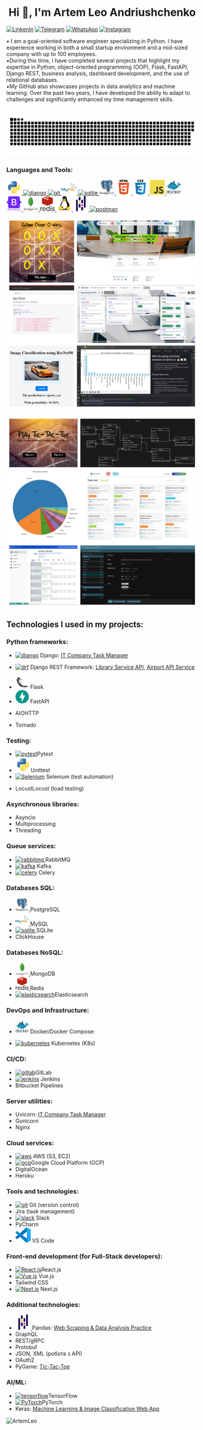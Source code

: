 <h1 align="center">Hi 👋, I'm Artem Leo Andriushchenko</h1>

[![LinkenIn](https://img.shields.io/badge/-LinkedIn-0077B5?style=flat&logo=linkedin&logoColor=white)](https://www.linkedin.com/in/andriushchenkoartem/)
[![Telegram](https://img.shields.io/badge/-Telegram-2CA5E0?style=flat&logo=telegram&logoColor=white)](https://t.me/link_by_Artem)
[![WhatsApp](https://img.shields.io/badge/-WhatsApp-FF076E?style=flat&logo=whatsapp&logoColor=white)](https://wa.me/380950333760)
[![Instagram](https://img.shields.io/badge/-Instagram-E4405F?style=flat&logo=instagram&logoColor=white)](https://www.instagram.com/artem_leo_andriushchenko/)

▪️ I am a goal-oriented software engineer specializing in Python. I have experience working in both a small startup environment and a mid-sized company with up to 100 employees.<br>
▪️During this time, I have completed several projects that highlight my expertise in Python, object-oriented programming (OOP), Flask, FastAPI, Django REST, business analysis, dashboard development, and the use of relational databases.<br>
▪️My GitHub also showcases projects in data analytics and machine learning. Over the past two years, I have developed the ability to adapt to challenges and significantly enhanced my time management skills.<br><br>

<p align="center">
 <img width="600" src="assets/github-snake.svg" alt="snake"/>
</p>

<h3 align="left">Languages and Tools:</h3>
<p align="left">
<a href="https://www.python.org" target="_blank" rel="noreferrer"> <img src="https://raw.githubusercontent.com/devicons/devicon/master/icons/python/python-original.svg" alt="python" width="40" height="40"/> </a>
<a href="https://www.djangoproject.com/" target="_blank" rel="noreferrer"> <img src="https://cdn.worldvectorlogo.com/logos/django.svg" alt="django" width="40" height="40"/> </a>
<a href="https://git-scm.com/" target="_blank" rel="noreferrer"> <img src="https://www.vectorlogo.zone/logos/git-scm/git-scm-icon.svg" alt="git" width="40" height="40"/> </a> </a>
<a href="https://www.mysql.com/" target="_blank" rel="noreferrer"> <img src="https://raw.githubusercontent.com/devicons/devicon/master/icons/mysql/mysql-original-wordmark.svg" alt="mysql" width="40" height="40"/> </a>
<a href="https://www.sqlite.org/" target="_blank" rel="noreferrer"> <img src="https://www.vectorlogo.zone/logos/sqlite/sqlite-icon.svg" alt="sqlite" width="40" height="40"/> </a>
<a href="https://www.postgresql.org" target="_blank" rel="noreferrer"> <img src="https://raw.githubusercontent.com/devicons/devicon/master/icons/postgresql/postgresql-original-wordmark.svg" alt="postgresql" width="40" height="40"/> </a>
<a href="https://www.w3.org/html/" target="_blank" rel="noreferrer"> <img src="https://raw.githubusercontent.com/devicons/devicon/master/icons/html5/html5-original-wordmark.svg" alt="html5" width="40" height="40"/> </a> 
<a href="https://www.w3schools.com/css/" target="_blank" rel="noreferrer"> <img src="https://raw.githubusercontent.com/devicons/devicon/master/icons/css3/css3-original-wordmark.svg" alt="css3" width="40" height="40"/> </a>
<a href="https://developer.mozilla.org/en-US/docs/Web/JavaScript" target="_blank" rel="noreferrer"> <img src="https://raw.githubusercontent.com/devicons/devicon/master/icons/javascript/javascript-original.svg" alt="javascript" width="40" height="40"/> </a>
<a href="https://www.docker.com/" target="_blank" rel="noreferrer"> <img src="https://raw.githubusercontent.com/devicons/devicon/master/icons/docker/docker-original-wordmark.svg" alt="docker" width="40" height="40"/> </a>
<a href="https://getbootstrap.com" target="_blank" rel="noreferrer"> <img src="https://raw.githubusercontent.com/devicons/devicon/master/icons/bootstrap/bootstrap-plain-wordmark.svg" alt="bootstrap" width="40" height="40"/> </a>
<a href="https://www.mongodb.com/" target="_blank" rel="noreferrer"> <img src="https://raw.githubusercontent.com/devicons/devicon/master/icons/mongodb/mongodb-original-wordmark.svg" alt="mongodb" width="40" height="40"/> </a> 
<a href="https://redis.io" target="_blank" rel="noreferrer"> <img src="https://raw.githubusercontent.com/devicons/devicon/master/icons/redis/redis-original-wordmark.svg" alt="redis" width="40" height="40"/> </a>
<a href="https://www.linux.org/" target="_blank" rel="noreferrer"> <img src="https://raw.githubusercontent.com/devicons/devicon/master/icons/linux/linux-original.svg" alt="linux" width="40" height="40"/> </a> 
<a href="https://pandas.pydata.org/" target="_blank" rel="noreferrer"> <img src="https://raw.githubusercontent.com/devicons/devicon/2ae2a900d2f041da66e950e4d48052658d850630/icons/pandas/pandas-original.svg" alt="pandas" width="40" height="40"/> </a>
<a href="https://postman.com" target="_blank" rel="noreferrer"> <img src="https://www.vectorlogo.zone/logos/getpostman/getpostman-icon.svg" alt="postman" width="40" height="40"/> </a></p>




![my_projects](images/Collage_1.png)

![my_projects](images/Collage_2.png)

## Technologies I used in my projects:

### Python frameworks:

- <a href="https://www.djangoproject.com/" target="_blank" rel="noreferrer"><img src="https://cdn.worldvectorlogo.com/logos/django.svg" alt="django" width="40" height="40"/></a> Django: [IT Company Task Manager](https://github.com/ArtemLeo/it-company-task-manager)

- <a href="https://www.django-rest-framework.org/" target="_blank" rel="noreferrer"><img src="https://raw.githubusercontent.com/simple-icons/simple-icons/develop/icons/django.svg" alt="drf" width="40" height="40"/></a> Django REST Framework: [Library Service API](https://github.com/ArtemLeo/library-service-api), [Airport API Service](https://github.com/ArtemLeo/airport-api-service)

- <a href="https://flask.palletsprojects.com/" target="_blank" rel="noreferrer">
  <img src="https://raw.githubusercontent.com/devicons/devicon/master/icons/flask/flask-original.svg" alt="Flask" width="35" height="35"/></a> Flask

- <a href="https://fastapi.tiangolo.com/" target="_blank" rel="noreferrer">
  <img src="https://raw.githubusercontent.com/devicons/devicon/master/icons/fastapi/fastapi-original.svg" alt="FastAPI" width="35" height="35"/></a> FastAPI

- AIOHTTP

- Tornado

### Testing:

- <a href="https://docs.pytest.org/" target="_blank" rel="noreferrer">
  <img src="https://upload.wikimedia.org/wikipedia/commons/b/ba/Pytest_logo.svg" alt="pytest" width="40" height="40"/></a>Pytest

- <a href="https://docs.python.org/3/library/unittest.html" target="_blank" rel="noreferrer">
  <img src="https://raw.githubusercontent.com/devicons/devicon/master/icons/python/python-original.svg" alt="unittest" width="40" height="40"/></a>Unittest

- <a href="https://www.selenium.dev/" target="_blank" rel="noreferrer">
  <img src="https://upload.wikimedia.org/wikipedia/commons/d/d5/Selenium_Logo.png" alt="Selenium" width="35" height="35"/></a> Selenium (test automation)
- LocustLocust (load testing)

### Asynchronous libraries:

- Asyncio
- Multiprocessing
- Threading

### Queue services:

- <a href="https://www.rabbitmq.com/" target="_blank" rel="noreferrer">
  <img src="https://www.vectorlogo.zone/logos/rabbitmq/rabbitmq-icon.svg" alt="rabbitmq" width="40" height="40"/> </a>RabbitMQ

- <a href="https://kafka.apache.org/" target="_blank" rel="noreferrer">
  <img src="https://www.vectorlogo.zone/logos/apache_kafka/apache_kafka-icon.svg" alt="kafka" width="40" height="40"/></a> Kafka

- <a href="https://docs.celeryproject.org/" target="_blank" rel="noreferrer">
  <img src="https://raw.githubusercontent.com/simple-icons/simple-icons/develop/icons/celery.svg" alt="celery" width="40" height="40"/></a> Celery

### Databases SQL:

- <a href="https://www.postgresql.org" target="_blank" rel="noreferrer"> <img src="https://raw.githubusercontent.com/devicons/devicon/master/icons/postgresql/postgresql-original-wordmark.svg" alt="postgresql" width="35" height="35"/> </a> PostgreSQL
- <a href="https://www.mysql.com/" target="_blank" rel="noreferrer"> <img src="https://raw.githubusercontent.com/devicons/devicon/master/icons/mysql/mysql-original-wordmark.svg" alt="mysql" width="35" height="35"/> </a> MySQL
- <a href="https://www.sqlite.org/" target="_blank" rel="noreferrer"> <img src="https://www.vectorlogo.zone/logos/sqlite/sqlite-icon.svg" alt="sqlite" width="35" height="35"/> </a> SQLite
- ClickHouse

### Databases NoSQL:

- <a href="https://www.mongodb.com/" target="_blank" rel="noreferrer"> <img src="https://raw.githubusercontent.com/devicons/devicon/master/icons/mongodb/mongodb-original-wordmark.svg" alt="mongodb" width="35" height="35"/> </a> MongoDB
- <a href="https://redis.io" target="_blank" rel="noreferrer"> <img src="https://raw.githubusercontent.com/devicons/devicon/master/icons/redis/redis-original-wordmark.svg" alt="redis" width="35" height="35"/> </a> Redis
- <a href="https://www.elastic.co/" target="_blank" rel="noreferrer">
  <img src="https://www.vectorlogo.zone/logos/elastic/elastic-icon.svg" alt="elasticsearch" width="40" height="40"/></a>Elasticsearch

### DevOps and Infrastructure:

- <a href="https://www.docker.com/" target="_blank" rel="noreferrer"> <img src="https://raw.githubusercontent.com/devicons/devicon/master/icons/docker/docker-original-wordmark.svg" alt="docker" width="35" height="35"/></a> Docker/Docker Compose:

- <a href="https://kubernetes.io/" target="_blank" rel="noreferrer">
  <img src="https://www.vectorlogo.zone/logos/kubernetes/kubernetes-icon.svg" alt="kubernetes" width="40" height="40"/></a> Kubernetes (K8s)

### CI/CD:

- <a href="https://about.gitlab.com/" target="_blank" rel="noreferrer">
  <img src="https://www.vectorlogo.zone/logos/gitlab/gitlab-icon.svg" alt="gitlab" width="40" height="40"/></a>GitLab
- <a href="https://www.jenkins.io/" target="_blank" rel="noreferrer">
  <img src="https://www.vectorlogo.zone/logos/jenkins/jenkins-icon.svg" alt="jenkins" width="40" height="40"/></a> Jenkins
- Bitbucket Pipelines

### Server utilities:

- Uvicorn: [IT Company Task Manager](https://github.com/ArtemLeo/it-company-task-manager)
- Gunicorn
- Nginx

### Cloud services:

- <a href="https://aws.amazon.com/" target="_blank" rel="noreferrer">
  <img src="https://www.vectorlogo.zone/logos/amazon_aws/amazon_aws-icon.svg" alt="aws" width="40" height="40"/></a> AWS (S3, EC2)
- <a href="https://cloud.google.com/" target="_blank" rel="noreferrer">
  <img src="https://www.vectorlogo.zone/logos/google_cloud/google_cloud-icon.svg" alt="gcp" width="40" height="40"/></a>Google Cloud Platform (GCP)
- DigitalOcean
- Heroku

### Tools and technologies:

- <a href="https://git-scm.com/" target="_blank" rel="noreferrer">
  <img src="https://www.vectorlogo.zone/logos/git-scm/git-scm-icon.svg" alt="git" width="40" height="40"/></a> Git (version control)
- Jira (task management)
- <a href="https://slack.com/" target="_blank" rel="noreferrer">
  <img src="https://www.vectorlogo.zone/logos/slack/slack-icon.svg" alt="slack" width="40" height="40"/></a> Slack
- PyCharm
- <a href="https://code.visualstudio.com/" target="_blank" rel="noreferrer">
  <img src="https://raw.githubusercontent.com/devicons/devicon/master/icons/vscode/vscode-original.svg" alt="vscode" width="40" height="40"/></a> VS Code

### Front-end development (for Full-Stack developers):

- <a href="https://reactjs.org" target="_blank" rel="noreferrer">
  <img src="https://upload.wikimedia.org/wikipedia/commons/a/a7/React-icon.svg" alt="React.js" width="35" height="35"/></a>React.js
- <a href="https://vuejs.org" target="_blank" rel="noreferrer">
  <img src="https://upload.wikimedia.org/wikipedia/commons/9/95/Vue.js_Logo_2.svg" alt="Vue.js" width="35" height="35"/></a> Vue.js
- Tailwind CSS
- <a href="https://nextjs.org" target="_blank" rel="noreferrer">
  <img src="https://nextjs.org/static/favicon/favicon.ico" alt="Next.js" width="35" height="35"/></a> Next.js

### Additional technologies:
- <a href="https://pandas.pydata.org/" target="_blank" rel="noreferrer"> <img src="https://raw.githubusercontent.com/devicons/devicon/2ae2a900d2f041da66e950e4d48052658d850630/icons/pandas/pandas-original.svg" alt="pandas" width="40" height="40"/> </a> Pandas: [Web Scraping & Data Analysis Practice](https://github.com/ArtemLeo/web-scraping-data-analysis-djinni.co)
- GraphQL
- REST/gRPC
- Protobuf
- JSON, XML (робота з API)
- OAuth2
- PyGame: [Tic-Tac-Toe](https://github.com/ArtemLeo/python-game-tic-tac-toe)

### AI/ML:

- <a href="https://www.tensorflow.org/" target="_blank" rel="noreferrer">
  <img src="https://www.vectorlogo.zone/logos/tensorflow/tensorflow-icon.svg" alt="tensorflow" width="40" height="40"/></a>TensorFlow
- <a href="https://pytorch.org" target="_blank" rel="noreferrer">
  <img src="https://pytorch.org/assets/images/pytorch-logo.png" alt="PyTorch" width="35" height="35"/></a>PyTorch
- Keras: [Machine Learning & Image Classification Web App](https://github.com/ArtemLeo/image-classification-web-app)

<p><img align="center" src="https://github-readme-streak-stats.herokuapp.com/?user=ArtemLeo&" alt="ArtemLeo" /></p>
